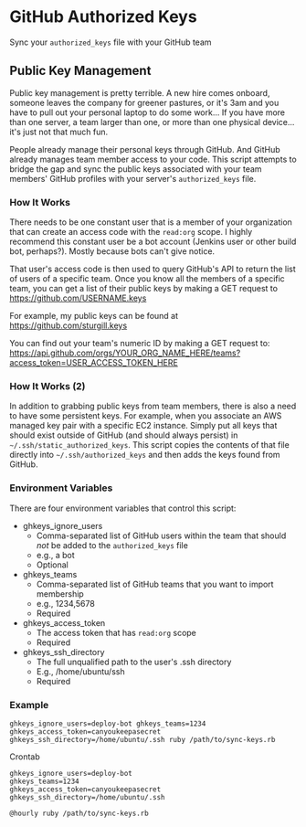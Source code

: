# GitHub Authorized Keys
Sync your `authorized_keys` file with your GitHub team

## Public Key Management
Public key management is pretty terrible. A new hire comes onboard, someone leaves the company for greener pastures, or it's 3am and you have to pull out your personal laptop to do some work... If you have more than one server, a team larger than one, or more than one physical device... it's just not that much fun.

People already manage their personal keys through GitHub. And GitHub already manages team member access to your code. This script attempts to bridge the gap and sync the public keys associated with your team members' GitHub profiles with your server's `authorized_keys` file.

### How It Works
There needs to be one constant user that is a member of your organization that can create an access code with the `read:org` scope. I highly recommend this constant user be a bot account (Jenkins user or other build bot, perhaps?). Mostly because bots can't give notice.

That user's access code is then used to query GitHub's API to return the list of users of a specific team. Once you know all the members of a specific team, you can get a list of their public keys by making a GET request to https://github.com/USERNAME.keys

For example, my public keys can be found at https://github.com/sturgill.keys

You can find out your team's numeric ID by making a GET request to:
https://api.github.com/orgs/YOUR_ORG_NAME_HERE/teams?access_token=USER_ACCESS_TOKEN_HERE

### How It Works (2)
In addition to grabbing public keys from team members, there is also a need to have some persistent keys. For example, when you associate an AWS managed key pair with a specific EC2 instance. Simply put all keys that should exist outside of GitHub (and should always persist) in `~/.ssh/static_authorized_keys`. This script copies the contents of that file directly into `~/.ssh/authorized_keys` and then adds the keys found from GitHub.

### Environment Variables
There are four environment variables that control this script:

- ghkeys_ignore_users
  - Comma-separated list of GitHub users within the team that should _not_ be added to the `authorized_keys` file
  - e.g., a bot
  - Optional
- ghkeys_teams
  - Comma-separated list of GitHub teams that you want to import membership
  - e.g., 1234,5678
  - Required
- ghkeys_access_token
  - The access token that has `read:org` scope
  - Required
- ghkeys_ssh_directory
  - The full unqualified path to the user's .ssh directory
  - E.g., /home/ubuntu/ssh
  - Required

### Example
```
ghkeys_ignore_users=deploy-bot ghkeys_teams=1234 ghkeys_access_token=canyoukeepasecret ghkeys_ssh_directory=/home/ubuntu/.ssh ruby /path/to/sync-keys.rb
```

Crontab
```
ghkeys_ignore_users=deploy-bot
ghkeys_teams=1234
ghkeys_access_token=canyoukeepasecret
ghkeys_ssh_directory=/home/ubuntu/.ssh

@hourly ruby /path/to/sync-keys.rb
```
